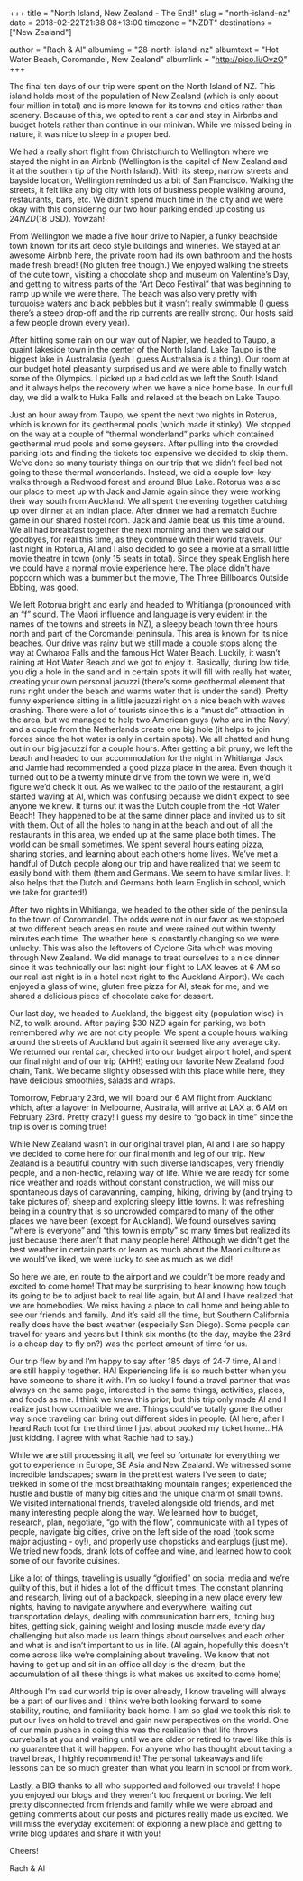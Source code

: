 +++
title = "North Island, New Zealand - The End!"
slug = "north-island-nz"
date = 2018-02-22T21:38:08+13:00
timezone = "NZDT"
destinations = ["New Zealand"]

author = "Rach & Al"
albumimg = "28-north-island-nz"
albumtext = "Hot Water Beach, Coromandel, New Zealand"
albumlink = "http://pico.li/OvzO"
+++

The final ten days of our trip were spent on the North Island of NZ. This island holds most of the population of New Zealand (which is only about four million in total) and is more known for its towns and cities rather than scenery. Because of this, we opted to rent a car and stay in Airbnbs and budget hotels rather than continue in our minivan. While we missed being in nature, it was nice to sleep in a proper bed.

We had a really short flight from Christchurch to Wellington where we stayed the night in an Airbnb (Wellington is the capital of New Zealand and it at the southern tip of the North Island). With its steep, narrow streets and bayside location, Wellington reminded us a bit of San Francisco. Walking the streets, it felt like any big city with lots of business people walking around, restaurants, bars, etc. We didn’t spend much time in the city and we were okay with this considering our two hour parking ended up costing us $24 NZD ($18 USD). Yowzah!

From Wellington we made a five hour drive to Napier, a funky beachside town known for its art deco style buildings and wineries. We stayed at an awesome Airbnb here, the private room had its own bathroom and the hosts made fresh bread! (No gluten free though.) We enjoyed walking the streets of the cute town, visiting a chocolate shop and museum on Valentine’s Day, and getting to witness parts of the “Art Deco Festival” that was beginning to ramp up while we were there. The beach was also very pretty with turquoise waters and black pebbles but it wasn’t really swimmable (I guess there’s a steep drop-off and the rip currents are really strong. Our hosts said a few people drown every year).

After hitting some rain on our way out of Napier, we headed to Taupo, a quaint lakeside town in the center of the North Island. Lake Taupo is the biggest lake in Australasia (yeah I guess Australasia is a thing). Our room at our budget hotel pleasantly surprised us and we were able to finally watch some of the Olympics. I picked up a bad cold as we left the South Island and it always helps the recovery when we have a nice home base. In our full day, we did a walk to Huka Falls and relaxed at the beach on Lake Taupo.

Just an hour away from Taupo, we spent the next two nights in Rotorua, which is known for its geothermal pools (which made it stinky). We stopped on the way at a couple of “thermal wonderland” parks which contained geothermal mud pools and some geysers. After pulling into the crowded parking lots and finding the tickets too expensive we decided to skip them. We’ve done so many touristy things on our trip that we didn’t feel bad not going to these thermal wonderlands. Instead, we did a couple low-key walks through a Redwood forest and around Blue Lake. Rotorua was also our place to meet up with Jack and Jamie again since they were working their way south from Auckland. We all spent the evening together catching up over dinner at an Indian place. After dinner we had a rematch Euchre game in our shared hostel room. Jack and Jamie beat us this time around. We all had breakfast together the next morning and then we said our goodbyes, for real this time, as they continue with their world travels. Our last night in Rotorua, Al and I also decided to go see a movie at a small little movie theatre in town (only 15 seats in total). Since they speak English here we could have a normal movie experience here. The place didn’t have popcorn which was a bummer but the movie, The Three Billboards Outside Ebbing, was good.

We left Rotorua bright and early and headed to Whitianga (pronounced with an “f” sound. The Maori influence and language is very evident in the names of the towns and streets in NZ), a sleepy beach town three hours north and part of the Coromandel peninsula. This area is known for its nice beaches. Our drive was rainy but we still made a couple stops along the way at Owharoa Falls and the famous Hot Water Beach. Luckily, it wasn’t raining at Hot Water Beach and we got to enjoy it. Basically, during low tide, you dig a hole in the sand and in certain spots it will fill with really hot water, creating your own personal jacuzzi (there’s some geothermal element that runs right under the beach and warms water that is under the sand). Pretty funny experience sitting in a little jacuzzi right on a nice beach with waves crashing. There were a lot of tourists since this is a “must do” attraction in the area, but we managed to help two American guys (who are in the Navy) and a couple from the Netherlands create one big hole (it helps to join forces since the hot water is only in certain spots). We all chatted and hung out in our big jacuzzi for a couple hours. After getting a bit pruny, we left the beach and headed to our accommodation for the night in Whitianga. Jack and Jamie had recommended a good pizza place in the area. Even though it turned out to be a twenty minute drive from the town we were in, we’d figure we’d check it out. As we walked to the patio of the restaurant, a girl started waving at Al, which was confusing because we didn’t expect to see anyone we knew. It turns out it was the Dutch couple from the Hot Water Beach! They happened to be at the same dinner place and invited us to sit with them. Out of all the holes to hang in at the beach and out of all the restaurants in this area, we ended up at the same place both times. The world can be small sometimes. We spent several hours eating pizza, sharing stories, and learning about each others home lives. We’ve met a handful of Dutch people along our trip and have realized that we seem to easily bond with them (them and Germans. We seem to have similar lives. It also helps that the Dutch and Germans both learn English in school, which we take for granted!)

After two nights in Whitianga, we headed to the other side of the peninsula to the town of Coromandel. The odds were not in our favor as we stopped at two different beach areas en route and were rained out within twenty minutes each time. The weather here is constantly changing so we were unlucky. This was also the leftovers of Cyclone Gita which was moving through New Zealand. We did manage to treat ourselves to a nice dinner since it was technically our last night (our flight to LAX leaves at 6 AM so our real last night is in a hotel next right to the Auckland Airport). We each enjoyed a glass of wine, gluten free pizza for Al, steak for me, and we shared a delicious piece of chocolate cake for dessert.

Our last day, we headed to Auckland, the biggest city (population wise) in NZ, to walk around. After paying $30 NZD again for parking, we both remembered why we are not city people. We spent a couple hours walking around the streets of Auckland but again it seemed like any average city. We returned our rental car, checked into our budget airport hotel, and spent our final night and of our trip (AHH!) eating our favorite New Zealand food chain, Tank. We became slightly obsessed with this place while here, they have delicious smoothies, salads and wraps.

Tomorrow, February 23rd, we will board our 6 AM flight from Auckland which, after a layover in Melbourne, Australia, will arrive at LAX at 6 AM on February 23rd. Pretty crazy! I guess my desire to “go back in time” since the trip is over is coming true!

While New Zealand wasn’t in our original travel plan, Al and I are so happy we decided to come here for our final month and leg of our trip. New Zealand is a beautiful country with such diverse landscapes, very friendly people, and a non-hectic, relaxing way of life. While we are ready for some nice weather and roads without constant construction, we will miss our spontaneous days of caravanning, camping, hiking, driving by (and trying to take pictures of) sheep and exploring sleepy little towns. It was refreshing being in a country that is so uncrowded compared to many of the other places we have been (except for Auckland). We found ourselves saying “where is everyone” and “this town is empty” so many times but realized its just because there aren’t that many people here! Although we didn’t get the best weather in certain parts or learn as much about the Maori culture as we would’ve liked, we were lucky to see as much as we did!

So here we are, en route to the airport and we couldn’t be more ready and excited to come home! That may be surprising to hear knowing how tough its going to be to adjust back to real life again, but Al and I have realized that we are homebodies. We miss having a place to call home and being able to see our friends and family. And it’s said all the time, but Southern California really does have the best weather (especially San Diego). Some people can travel for years and years but I think six months (to the day, maybe the 23rd is a cheap day to fly on?) was the perfect amount of time for us.

Our trip flew by and I’m happy to say after 185 days of 24-7 time, Al and I are still happily together. HA! Experiencing life is so much better when you have someone to share it with. I’m so lucky I found a travel partner that was always on the same page, interested in the same things, activities, places, and foods as me. I think we knew this prior, but this trip only made Al and I realize just how compatible we are. Things could’ve totally gone the other way since traveling can bring out different sides in people. (Al here, after I heard Rach toot for the third time I just about booked my ticket home…HA just kidding. I agree with what Rachie had to say.)

While we are still processing it all, we feel so fortunate for everything we got to experience in Europe, SE Asia and New Zealand. We witnessed some incredible landscapes; swam in the prettiest waters I’ve seen to date; trekked in some of the most breathtaking mountain ranges; experienced the hustle and bustle of many big cities and the unique charm of small towns. We visited international friends, traveled alongside old friends, and met many interesting people along the way. We learned how to budget, research, plan, negotiate, “go with the flow”, communicate with all types of people, navigate big cities, drive on the left side of the road (took some major adjusting - oy!), and properly use chopsticks and earplugs (just me). We tried new foods, drank lots of coffee and wine, and learned how to cook some of our favorite cuisines.

Like a lot of things, traveling is usually “glorified” on social media and we’re guilty of this, but it hides a lot of the difficult times. The constant planning and research, living out of a backpack, sleeping in a new place every few nights, having to navigate anywhere and everywhere, waiting out transportation delays, dealing with communication barriers, itching bug bites, getting sick, gaining weight and losing muscle made every day challenging but also made us learn things about ourselves and each other and what is and isn’t important to us in life. (Al again, hopefully this doesn’t come across like we’re complaining about traveling. We know that not having to get up and sit in an office all day is the dream, but the accumulation of all these things is what makes us excited to come home)

Although I’m sad our world trip is over already, I know traveling will always be a part of our lives and I think we’re both looking forward to some stability, routine, and familiarity back home. I am so glad we took this risk to put our lives on hold to travel and gain new perspectives on the world. One of our main pushes in doing this was the realization that life throws curveballs at you and waiting until we are older or retired to travel like this is no guarantee that it will happen. For anyone who has thought about taking a travel break, I highly recommend it! The personal takeaways and life lessons can be so much greater than what you learn in school or from work.

Lastly, a BIG thanks to all who supported and followed our travels! I hope you enjoyed our blogs and they weren’t too frequent or boring. We felt pretty disconnected from friends and family while we were abroad and getting comments about our posts and pictures really made us excited. We will miss the everyday excitement of exploring a new place and getting to write blog updates and share it with you!

Cheers!

Rach & Al
